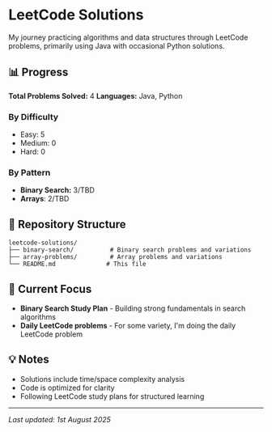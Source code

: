 # LeetCode Solutions

My journey practicing algorithms and data structures through LeetCode problems, primarily using Java with occasional Python solutions.

## 📊 Progress

**Total Problems Solved:** 4
**Languages:** Java, Python

### By Difficulty
- Easy: 5
- Medium: 0
- Hard: 0

### By Pattern
- **Binary Search:** 3/TBD
- **Arrays**: 2/TBD

## 📁 Repository Structure

```
leetcode-solutions/
├── binary-search/          # Binary search problems and variations
├── array-problems/         # Array problems and variations
└── README.md              # This file
```

## 🎯 Current Focus

- **Binary Search Study Plan** - Building strong fundamentals in search algorithms
- **Daily LeetCode problems** - For some variety, I'm doing the daily LeetCode problem

## 💡 Notes

- Solutions include time/space complexity analysis
- Code is optimized for clarity
- Following LeetCode study plans for structured learning

---
*Last updated: 1st August 2025*
